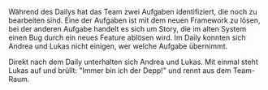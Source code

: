 Während des Dailys hat das Team zwei Aufgaben identifiziert, die noch zu bearbeiten sind. Eine der Aufgaben ist mit dem neuen Framework zu lösen, bei der anderen Aufgabe handelt es sich um Story, die im alten System einen Bug durch ein neues Feature ablösen wird. Im Daily konnten sich Andrea und Lukas nicht einigen, wer welche Aufgabe übernimmt.

Direkt nach dem Daily unterhalten sich Andrea und Lukas. Mit einmal steht Lukas auf und brüllt: &quot;Immer bin ich der Depp!&quot; und rennt aus dem Team-Raum.
